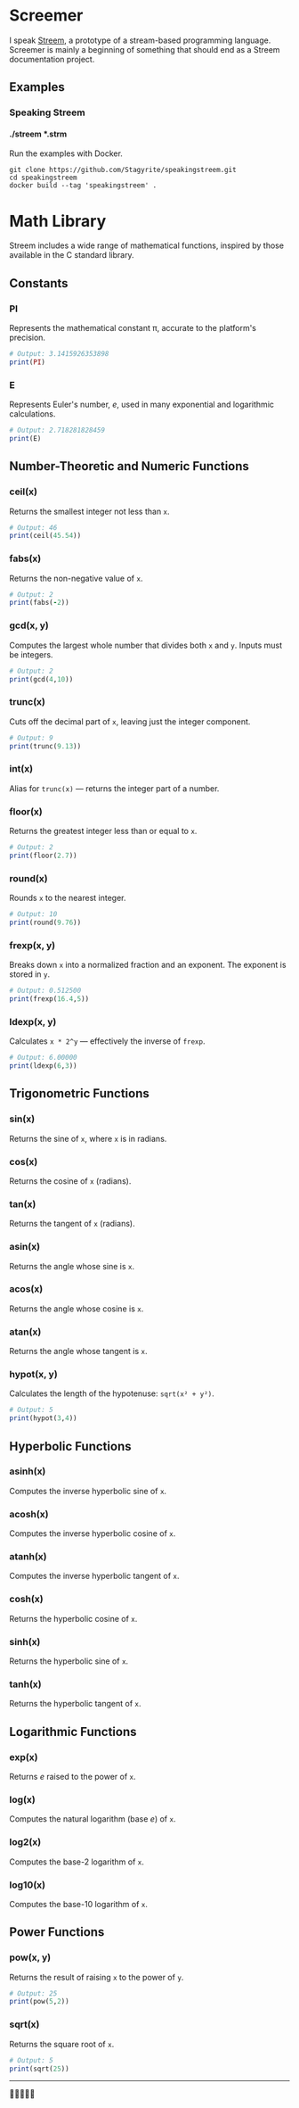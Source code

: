 # Screemer

I speak [Streem](https://github.com/matz/streem "matz/streem: prototype of stream based programming language"), a prototype of a stream-based programming language. Screemer is mainly a beginning of something that should end as a Streem documentation project. 

## Examples

### Speaking Streem

#### ./streem *.strm

Run the examples with Docker.

```shell
git clone https://github.com/Stagyrite/speakingstreem.git
cd speakingstreem
docker build --tag 'speakingstreem' .
```

# Math Library

Streem includes a wide range of mathematical functions, inspired by those available in the C standard library.

## Constants

### PI

Represents the mathematical constant π, accurate to the platform's precision.

```ruby
# Output: 3.1415926353898
print(PI)
```

### E

Represents Euler's number, *e*, used in many exponential and logarithmic calculations.

```ruby
# Output: 2.718281828459
print(E)
```

## Number-Theoretic and Numeric Functions

### ceil(x)

Returns the smallest integer not less than `x`.

```ruby
# Output: 46
print(ceil(45.54))
```

### fabs(x)

Returns the non-negative value of `x`.

```ruby
# Output: 2
print(fabs(-2))
```

### gcd(x, y)

Computes the largest whole number that divides both `x` and `y`. Inputs must be integers.

```ruby
# Output: 2
print(gcd(4,10))
```

### trunc(x)

Cuts off the decimal part of `x`, leaving just the integer component.

```ruby
# Output: 9
print(trunc(9.13))
```

### int(x)

Alias for `trunc(x)` — returns the integer part of a number.

### floor(x)

Returns the greatest integer less than or equal to `x`.

```ruby
# Output: 2
print(floor(2.7))
```

### round(x)

Rounds `x` to the nearest integer.

```ruby
# Output: 10
print(round(9.76))
```

### frexp(x, y)

Breaks down `x` into a normalized fraction and an exponent. The exponent is stored in `y`.

```ruby
# Output: 0.512500
print(frexp(16.4,5))
```

### ldexp(x, y)

Calculates `x * 2^y` — effectively the inverse of `frexp`.

```ruby
# Output: 6.00000
print(ldexp(6,3))
```

## Trigonometric Functions

### sin(x)

Returns the sine of `x`, where `x` is in radians.

### cos(x)

Returns the cosine of `x` (radians).

### tan(x)

Returns the tangent of `x` (radians).

### asin(x)

Returns the angle whose sine is `x`.

### acos(x)

Returns the angle whose cosine is `x`.

### atan(x)

Returns the angle whose tangent is `x`.

### hypot(x, y)

Calculates the length of the hypotenuse: `sqrt(x² + y²)`.

```ruby
# Output: 5
print(hypot(3,4))
```

## Hyperbolic Functions

### asinh(x)

Computes the inverse hyperbolic sine of `x`.

### acosh(x)

Computes the inverse hyperbolic cosine of `x`.

### atanh(x)

Computes the inverse hyperbolic tangent of `x`.

### cosh(x)

Returns the hyperbolic cosine of `x`.

### sinh(x)

Returns the hyperbolic sine of `x`.

### tanh(x)

Returns the hyperbolic tangent of `x`.

## Logarithmic Functions

### exp(x)

Returns *e* raised to the power of `x`.

### log(x)

Computes the natural logarithm (base *e*) of `x`.

### log2(x)

Computes the base-2 logarithm of `x`.

### log10(x)

Computes the base-10 logarithm of `x`.

## Power Functions

### pow(x, y)

Returns the result of raising `x` to the power of `y`.

```ruby
# Output: 25
print(pow(5,2))
```

### sqrt(x)

Returns the square root of `x`.

```ruby
# Output: 5
print(sqrt(25))
```

---

👒🏴‍☠️⛵🌊
